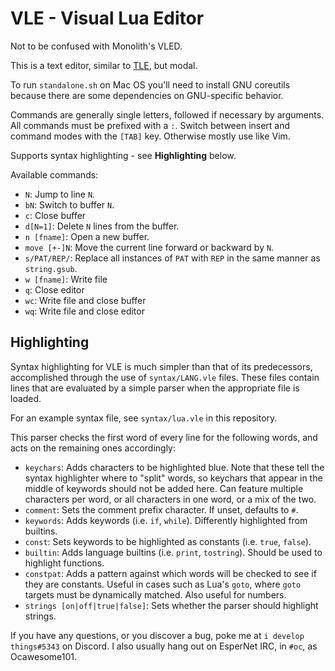 # VLE - Visual Lua Editor

Not to be confused with Monolith's VLED.

This is a text editor, similar to [TLE](https://github.com/ocawesome101/tle), but modal.

To run `standalone.sh` on Mac OS you'll need to install GNU coreutils because there are some dependencies on GNU-specific behavior.

Commands are generally single letters, followed if necessary by arguments.  All commands must be prefixed with a `:`.  Switch between insert and command modes with the `[TAB]` key.  Otherwise mostly use like Vim.

Supports syntax highlighting - see **Highlighting** below.

Available commands:

 - `N`: Jump to line `N`.
 - `bN`: Switch to buffer `N`.
 - `c`: Close buffer
 - `d[N=1]`: Delete `N` lines from the buffer.
 - `n [fname]`: Open a new buffer.
 - `move [+-]N`: Move the current line forward or backward by `N`.
 - `s/PAT/REP/`: Replace all instances of `PAT` with `REP` in the same manner as `string.gsub`.
 - `w [fname]`: Write file
 - `q`: Close editor
 - `wc`: Write file and close buffer
 - `wq`: Write file and close editor

## Highlighting

Syntax highlighting for VLE is much simpler than that of its predecessors, accomplished through the use of `syntax/LANG.vle` files. These files contain lines that are evaluated by a simple parser when the appropriate file is loaded.

For an example syntax file, see `syntax/lua.vle` in this repository.

This parser checks the first word of every line for the following words, and acts on the remaining ones accordingly:

 - `keychars`: Adds characters to be highlighted blue.  Note that these tell the syntax highlighter where to "split" words, so keychars that appear in the middle of keywords should not be added here.  Can feature multiple characters per word, or all characters in one word, or a mix of the two.
 - `comment`: Sets the comment prefix character.  If unset, defaults to `#`.
 - `keywords`: Adds keywords (i.e. `if`, `while`).  Differently highlighted from builtins.
 - `const`: Sets keywords to be highlighted as constants (i.e. `true`, `false`).
 - `builtin`: Adds language builtins (i.e. `print`, `tostring`).  Should be used to highlight functions.
 - `constpat`: Adds a pattern against which words will be checked to see if they are constants.  Useful in cases such as Lua's `goto`, where `goto` targets must be dynamically matched.  Also useful for numbers.
 - `strings [on|off|true|false]`: Sets whether the parser should highlight strings.

If you have any questions, or you discover a bug, poke me at `i develop things#5343` on Discord.  I also usually hang out on EsperNet IRC, in `#oc`, as Ocawesome101.
